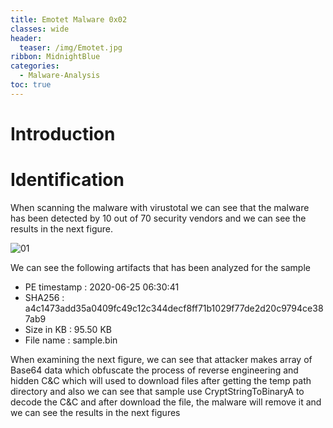 ```yaml
---
title: Emotet Malware 0x02
classes: wide
header:
  teaser: /img/Emotet.jpg
ribbon: MidnightBlue
categories:
  - Malware-Analysis
toc: true
---
```

# Introduction

# Identification  
When scanning the malware with virustotal we can see that the malware has been detected by 10 out of 70 security vendors and we can see the results in the next figure.

![01](https://user-images.githubusercontent.com/74544712/130075381-6ad58634-c61c-4b8d-8dfb-250c73f646fb.PNG)

We can see the following artifacts that has been analyzed for the sample
- PE timestamp : 2020-06-25 06:30:41
- SHA256 : a4c1473add35a0409fc49c12c344decf8ff71b1029f77de2d20c9794ce387ab9
- Size in KB : 95.50 KB
- File name : sample.bin

When examining the next figure, we can see that attacker makes array of Base64 data which obfuscate the process of reverse  engineering and hidden C&C which will used to download files after getting the temp path directory and also we can see that sample use CryptStringToBinaryA to decode the C&C and after download the file, the malware will remove it and we can see the results in the next figures 





